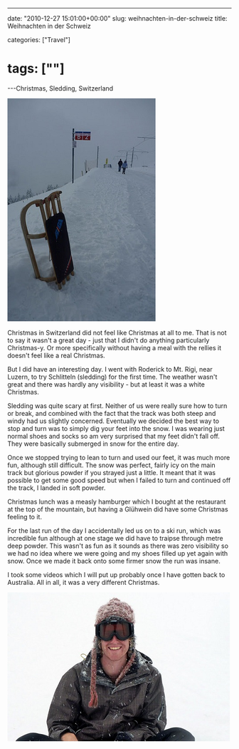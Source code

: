 ---

date: "2010-12-27 15:01:00+00:00"
slug: weihnachten-in-der-schweiz
title: Weihnachten in der Schweiz

categories: ["Travel"]
# tags: [""]
---Christmas, Sledding, Switzerland

![Christmas Sled](p1060216.jpg)

Christmas in Switzerland did not feel like Christmas at all to me. That is not to say it wasn't a great day - just that I didn't do anything particularly Christmas-y. Or more specifically without having a meal with the rellies it doesn't feel like a real Christmas.

But I did have an interesting day. I went with Roderick to Mt. Rigi, near Luzern, to try Schlitteln (sledding) for the first time. The weather wasn't great and there was hardly any visibility - but at least it was a white Christmas.

Sledding was quite scary at first. Neither of us were really sure how to turn or break, and combined with the fact that the track was both steep and windy had us slightly concerned. Eventually we decided the best way to stop and turn was to simply dig your feet into the snow. I was wearing just normal shoes and socks so am very surprised that my feet didn't fall off. They were basically submerged in snow for the entire day.

Once we stopped trying to lean to turn and used our feet, it was much more fun, although still difficult. The snow was perfect, fairly icy on the main track but glorious powder if you strayed just a little. It meant that it was possible to get some good speed but when I failed to turn and continued off the track, I landed in soft powder.

Christmas lunch was a measly hamburger which I bought at the restaurant at the top of the mountain, but having a Glühwein did have some Christmas feeling to it.

For the last run of the day I accidentally led us on to a ski run, which was incredible fun although at one stage we did have to traipse through metre deep powder. This wasn't as fun as it sounds as there was zero visibility so we had no idea where we were going and my shoes filled up yet again with snow. Once we made it back onto some firmer snow the run was insane.

I took some videos which I will put up probably once I have gotten back to Australia. All in all, it was a very different Christmas.

![](P1060221.jpg)
